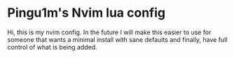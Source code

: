 # Pingu1m's Nvim lua config

Hi, this is my nvim config. In the future I will make this easier to use for someone that wants a minimal install with sane defaults and finally, have full control of what is being added.


